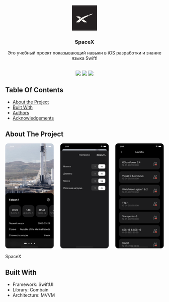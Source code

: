 <br/>
<p align="center">
  <a href="https://github.com/heoh888/FoodGB">
    <img src="https://raw.githubusercontent.com/Heoh888/SpaceX/main/SpaceX/Resources/Assets.xcassets/AppIcon.appiconset/120.png" alt="Logo" width="80" height="80">
  </a>

  <h3 align="center">SpaceX</h3>

  <p align="center">
    Это учебный проект показывающий навыки в iOS разработки и знание языка Swift!
    <br/>
    <br/>
  </p>
</p>

<p align="center">
<img src="https://img.shields.io/github/downloads/heoh888/FoodGB/total">
  <img src="https://img.shields.io/github/contributors/heoh888/FoodGB?color=dark-green">
  <img src="https://img.shields.io/github/issues/heoh888/FoodGB">
</p>

## Table Of Contents

* [About the Project](#about-the-project)
* [Built With](#built-with)
* [Authors](#authors)
* [Acknowledgements](#acknowledgements)

## About The Project

![Screen Shot](https://raw.githubusercontent.com/Heoh888/SpaceX/main/SpaceX/Resources/Assets.xcassets/Screens.imageset/Screens.png)

SpaceX

## Built With

* Framework: SwiftUI
* Library: Combain
* Architecture: MVVM
